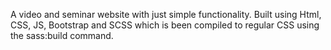 A video and seminar website with just simple functionality. Built using Html, CSS, JS, Bootstrap and SCSS which is been compiled to regular CSS using the sass:build command.
